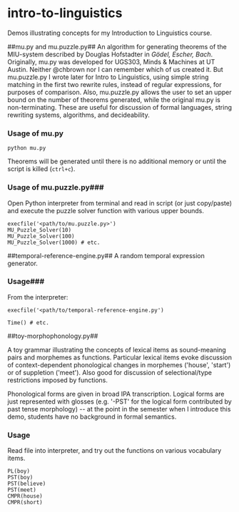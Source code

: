 # intro-to-linguistics

Demos illustrating concepts for my Introduction to Linguistics course.

##mu.py and mu.puzzle.py##
An algorithm for generating theorems of the MIU-system described by Douglas Hofstadter in *Gödel, Escher, Bach*.  Originally, mu.py was developed for UGS303, Minds & Machines at UT Austin.  Neither @chbrown nor I can remember which of us created it.  But mu.puzzle.py I wrote later for Intro to Linguistics, using simple string matching in the first two rewrite rules, instead of regular expressions, for purposes of comparison.  Also, mu.puzzle.py allows the user to set an upper bound on the number of theorems generated, while the original mu.py is non-terminating.  These are useful for discussion of formal languages, string rewriting systems, algorithms, and decideability.

### Usage of mu.py ###

`python mu.py`

Theorems will be generated until there is no additional memory or until the script is killed (`ctrl+c`).

### Usage of mu.puzzle.py###

Open Python interpreter from terminal and read in script (or just copy/paste) and execute the puzzle solver function with various upper bounds.
```
execfile('<path/to/mu.puzzle.py>')
MU_Puzzle_Solver(10)
MU_Puzzle_Solver(100)
MU_Puzzle_Solver(1000) # etc.
```

##temporal-reference-engine.py##
A random temporal expression generator.  

### Usage###

From the interpreter:
```
execfile('<path/to/temporal-reference-engine.py')

Time() # etc.
```


##toy-morphophonology.py##

A toy grammar illustrating the concepts of lexical items as sound-meaning pairs and morphemes as functions.  Particular lexical items evoke discussion of context-dependent phonological changes in morphemes ('house', 'start') or of suppletion ('meet').  Also good for discussion of selectional/type restrictions imposed by functions.

Phonological forms are given in broad IPA transcription.  Logical forms are just represented with glosses (e.g. '-PST' for the logical form contributed by past tense morphology) -- at the point in the semester when I introduce this demo, students have no background in formal semantics.

### Usage ###

Read file into interpreter, and try out the functions on various vocabulary items.
```
PL(boy)
PST(boy)
PST(believe)
PST(meet)
CMPR(house)
CMPR(short)
```
